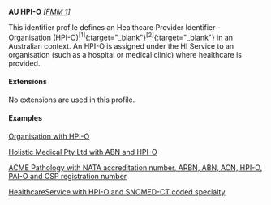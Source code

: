**AU HPI-O**  *[[FMM 1](guidance.html)]*

This identifier profile defines an Healthcare Provider Identifier - Organisation (HPI-O)[<sup>[1]</sup>](https://meteor.aihw.gov.au/content/index.phtml/itemId/426830){:target="_blank"}[<sup>[2]</sup>](https://developer.digitalhealth.gov.au/specifications/national-infrastructure/ep-1826-2014/nehta-1163-2010){:target="_blank"} in an Australian context. An HPI-O is assigned under the HI Service to an organisation (such as a hospital or medical clinic) where healthcare is provided.


#### Extensions

No extensions are used in this profile.


#### Examples

[Organisation with HPI-O](Organization-example0.html)

[Holistic Medical Pty Ltd with ABN and HPI-O](Organization-example2.html)

[ACME Pathology with NATA accreditation number, ARBN, ABN, ACN, HPI-O, PAI-O and CSP registration number](Organization-example6.html)

[HealthcareService with HPI-O and SNOMED-CT coded specialty](HealthcareService-example0.html)
